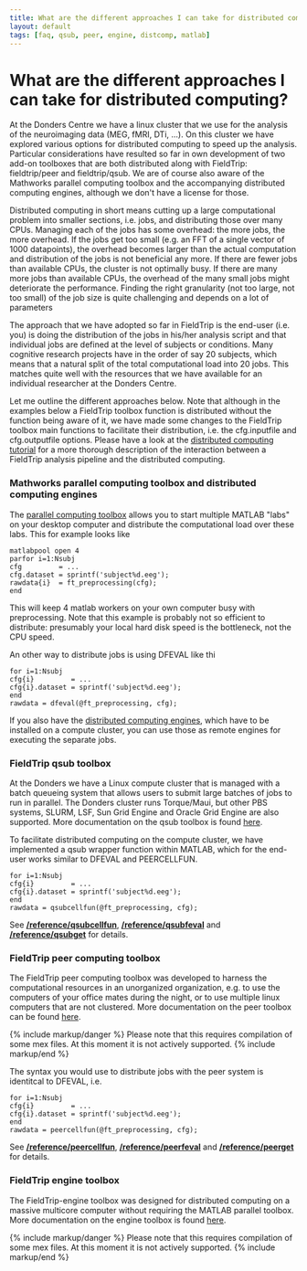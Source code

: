 ```yaml
---
title: What are the different approaches I can take for distributed computing?
layout: default
tags: [faq, qsub, peer, engine, distcomp, matlab]
---
```


# What are the different approaches I can take for distributed computing?

At the Donders Centre we have a linux cluster that we use for the analysis of the neuroimaging data (MEG, fMRI, DTi, ...). On this cluster we have explored various options for distributed computing to speed up the analysis. Particular considerations have resulted so far in own development of two add-on toolboxes that are both distributed along with FieldTrip: fieldtrip/peer and fieldtrip/qsub. We are of course also aware of the Mathworks parallel computing toolbox and the accompanying distributed computing engines, although we don't have a license for those.

Distributed computing in short means cutting up a large computational problem into smaller sections, i.e. jobs, and distributing those over many CPUs. Managing each of the jobs has some overhead: the more jobs, the more overhead. If the jobs get too small (e.g. an FFT of a single vector of 1000 datapoints), the overhead becomes larger than the actual computation and distribution of the jobs is not beneficial any more. If there are fewer jobs than available CPUs, the cluster is not optimally busy. If there are many more jobs than available CPUs, the overhead of the many small jobs might deteriorate the performance. Finding the right granularity (not too large, not too small) of the job size is quite challenging and depends on a lot of parameters

The approach that we have adopted so far in FieldTrip is the end-user (i.e. you) is doing the distribution of the jobs in his/her analysis script and that individual jobs are defined at the level of subjects or conditions. Many cognitive research projects have in the order of say 20 subjects, which means that a natural split of the total computational load into 20 jobs. This matches quite well with the resources that we have available for an individual researcher at the Donders Centre.

Let me outline the different approaches below. Note that although in the examples below a FieldTrip toolbox function is distributed without the function being aware of it, we have made some changes to the FieldTrip toolbox main functions to facilitate their distribution, i.e. the cfg.inputfile and cfg.outputfile options. Please have a look at the [distributed computing tutorial](/tutorial/distributedcomputing) for a more thorough description of the interaction between a FieldTrip analysis pipeline and the distributed computing.

### Mathworks parallel computing toolbox and distributed computing engines

The [parallel computing toolbox](http://www.mathworks.nl/products/parallel-computing) allows you to start multiple MATLAB "labs" on your desktop computer and distribute the computational load over these labs. This for example looks like

    matlabpool open 4
    parfor i=1:Nsubj
    cfg         = ...
    cfg.dataset = sprintf('subject%d.eeg');
    rawdata{i}  = ft_preprocessing(cfg);
    end

This will keep 4 matlab workers on your own computer busy with preprocessing. Note that this example is probably not so efficient to distribute: presumably your local hard disk speed is the bottleneck, not the CPU speed.

An other way to distribute jobs is using DFEVAL like thi

    for i=1:Nsubj
    cfg{i}         = ...
    cfg{i}.dataset = sprintf('subject%d.eeg');
    end
    rawdata = dfeval(@ft_preprocessing, cfg);

If you also have the [distributed computing engines](http://www.mathworks.nl/products/distriben), which have to be installed on a compute cluster, you can use those as remote engines for executing the separate jobs.

### FieldTrip qsub toolbox

At the Donders we have a Linux compute cluster that is managed with a batch queueing system that allows users to submit large batches of jobs to run in parallel. The Donders cluster runs Torque/Maui, but other PBS systems, SLURM, LSF, Sun Grid Engine and Oracle Grid Engine are also supported. More documentation on the qsub toolbox is found [here](/development/qsub).

To facilitate distributed computing on the compute cluster, we have implemented a qsub wrapper function within MATLAB, which for the end-user works similar to DFEVAL and PEERCELLFUN.

    for i=1:Nsubj
    cfg{i}         = ...
    cfg{i}.dataset = sprintf('subject%d.eeg');
    end
    rawdata = qsubcellfun(@ft_preprocessing, cfg);

See **[/reference/qsubcellfun](/reference/qsubcellfun)**, **[/reference/qsubfeval](/reference/qsubfeval)** and **[/reference/qsubget](/reference/qsubget)** for details.

### FieldTrip peer computing toolbox

The FieldTrip peer computing toolbox was developed to harness the computational resources in an unorganized organization, e.g. to use the computers of your office mates during the night, or to use multiple linux computers that are not clustered. More documentation on the peer toolbox can be found [here](/development/peer).

{% include markup/danger %}
Please note that this requires compilation of some mex files. At this moment it is not actively supported.
{% include markup/end %}

The syntax you would use to distribute jobs with the peer system is identitcal to DFEVAL, i.e.

    for i=1:Nsubj
    cfg{i}         = ...
    cfg{i}.dataset = sprintf('subject%d.eeg');
    end
    rawdata = peercellfun(@ft_preprocessing, cfg);

See **[/reference/peercellfun](/reference/peercellfun)**, **[/reference/peerfeval](/reference/peerfeval)** and **[/reference/peerget](/reference/peerget)** for details.

### FieldTrip engine toolbox

The FieldTrip-engine toolbox was designed for distributed computing on a massive multicore computer without requiring the MATLAB parallel toolbox. More documentation on the engine toolbox is found [here](/development/engine).

{% include markup/danger %}
Please note that this requires compilation of some mex files. At this moment it is not actively supported.
{% include markup/end %}
